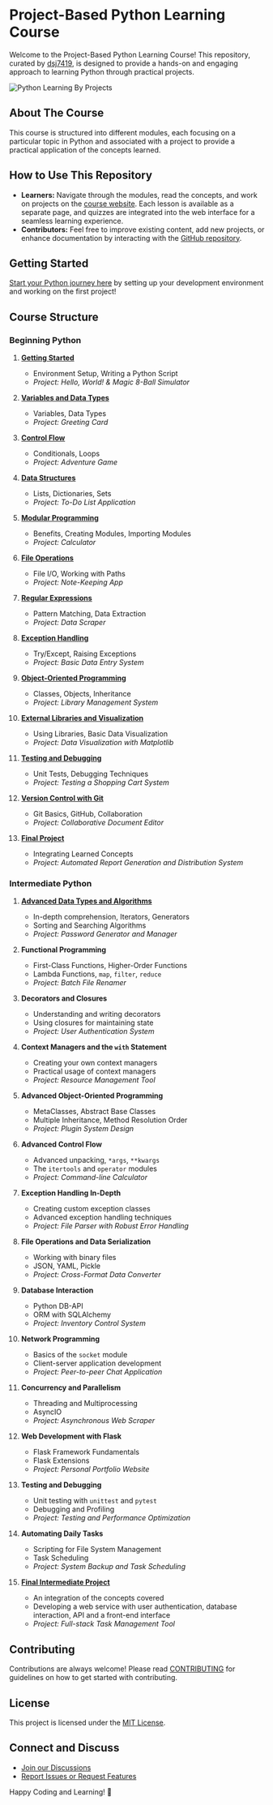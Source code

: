 # Project-Based Python Learning Course

Welcome to the Project-Based Python Learning Course! This repository, curated by [dsj7419](https://github.com/dsj7419), is designed to provide a hands-on and engaging approach to learning Python through practical projects.

![Python Learning By Projects](./assets/images/PythonLearning.png)

## About The Course

This course is structured into different modules, each focusing on a particular topic in Python and associated with a project to provide a practical application of the concepts learned.

## How to Use This Repository

- **Learners:** Navigate through the modules, read the concepts, and work on projects on the [course website](https://dsj7419.github.io/python-learning-by-projects/). Each lesson is available as a separate page, and quizzes are integrated into the web interface for a seamless learning experience.
- **Contributors:** Feel free to improve existing content, add new projects, or enhance documentation by interacting with the [GitHub repository](https://github.com/dsj7419/python-learning-by-projects).

## Getting Started

[Start your Python journey here](https://dsj7419.github.io/python-learning-by-projects/01-getting-started/) by setting up your development environment and working on the first project!

## Course Structure

### Beginning Python

1. **[Getting Started](https://dsj7419.github.io/python-learning-by-projects/01-getting-started/)**
   - Environment Setup, Writing a Python Script
   - *Project: Hello, World! & Magic 8-Ball Simulator*

2. **[Variables and Data Types](https://dsj7419.github.io/python-learning-by-projects/02-variables-and-data-types/)**
   - Variables, Data Types
   - *Project: Greeting Card*

3. **[Control Flow](https://dsj7419.github.io/python-learning-by-projects/03-control-flow/)**
   - Conditionals, Loops
   - *Project: Adventure Game*

4. **[Data Structures](https://dsj7419.github.io/python-learning-by-projects/04-data-structures/)**
   - Lists, Dictionaries, Sets
   - *Project: To-Do List Application*

5. **[Modular Programming](https://dsj7419.github.io/python-learning-by-projects/05-modular-programming/)**
   - Benefits, Creating Modules, Importing Modules
   - *Project: Calculator*

6. **[File Operations](https://dsj7419.github.io/python-learning-by-projects/06-file-operations/)**
   - File I/O, Working with Paths
   - *Project: Note-Keeping App*

7. **[Regular Expressions](https://dsj7419.github.io/python-learning-by-projects/07-regular-expressions/)**
   - Pattern Matching, Data Extraction
   - *Project: Data Scraper*

8. **[Exception Handling](https://dsj7419.github.io/python-learning-by-projects/08-exception-handling/)**
   - Try/Except, Raising Exceptions
   - *Project: Basic Data Entry System*

9. **[Object-Oriented Programming](https://dsj7419.github.io/python-learning-by-projects/09-object-oriented-programming/)**
   - Classes, Objects, Inheritance
   - *Project: Library Management System*

10. **[External Libraries and Visualization](https://dsj7419.github.io/python-learning-by-projects/10-external-libraries/)**
    - Using Libraries, Basic Data Visualization
    - *Project: Data Visualization with Matplotlib*

11. **[Testing and Debugging](https://dsj7419.github.io/python-learning-by-projects/11-testing-debugging/)**
    - Unit Tests, Debugging Techniques
    - *Project: Testing a Shopping Cart System*

12. **[Version Control with Git](https://dsj7419.github.io/python-learning-by-projects/12-version-control/)**
    - Git Basics, GitHub, Collaboration
    - *Project: Collaborative Document Editor*

13. **[Final Project](https://dsj7419.github.io/python-learning-by-projects/13-final-project/)**
    - Integrating Learned Concepts
    - *Project: Automated Report Generation and Distribution System*

### Intermediate Python
1. **[Advanced Data Types and Algorithms](https://dsj7419.github.io/python-learning-by-projects/14-advanced-data-types-and-algorithms/)**
   - In-depth comprehension, Iterators, Generators
   - Sorting and Searching Algorithms
   - *Project: Password Generator and Manager*

2. **Functional Programming**
   - First-Class Functions, Higher-Order Functions
   - Lambda Functions, `map`, `filter`, `reduce`
   - *Project: Batch File Renamer*

3. **Decorators and Closures**
   - Understanding and writing decorators
   - Using closures for maintaining state
   - *Project: User Authentication System*

4. **Context Managers and the `with` Statement**
   - Creating your own context managers
   - Practical usage of context managers
   - *Project: Resource Management Tool*

5. **Advanced Object-Oriented Programming**
   - MetaClasses, Abstract Base Classes
   - Multiple Inheritance, Method Resolution Order
   - *Project: Plugin System Design*

6. **Advanced Control Flow**
   - Advanced unpacking, `*args`, `**kwargs`
   - The `itertools` and `operator` modules
   - *Project: Command-line Calculator*

7. **Exception Handling In-Depth**
   - Creating custom exception classes
   - Advanced exception handling techniques
   - *Project: File Parser with Robust Error Handling*

8. **File Operations and Data Serialization**
   - Working with binary files
   - JSON, YAML, Pickle
   - *Project: Cross-Format Data Converter*

9. **Database Interaction**
   - Python DB-API
   - ORM with SQLAlchemy
   - *Project: Inventory Control System*

10. **Network Programming**
    - Basics of the `socket` module
    - Client-server application development
    - *Project: Peer-to-peer Chat Application*

11. **Concurrency and Parallelism**
    - Threading and Multiprocessing
    - AsyncIO
    - *Project: Asynchronous Web Scraper*

12. **Web Development with Flask**
    - Flask Framework Fundamentals
    - Flask Extensions
    - *Project: Personal Portfolio Website*

13. **Testing and Debugging**
    - Unit testing with `unittest` and `pytest`
    - Debugging and Profiling
    - *Project: Testing and Performance Optimization*

14. **Automating Daily Tasks**
    - Scripting for File System Management
    - Task Scheduling
    - *Project: System Backup and Task Scheduling*

15. **[Final Intermediate Project](https://dsj7419.github.io/python-learning-by-projects/final-intermediate-project/)**
    - An integration of the concepts covered
    - Developing a web service with user authentication, database interaction, API and a front-end interface
    - *Project: Full-stack Task Management Tool*

## Contributing

Contributions are always welcome! Please read [CONTRIBUTING](https://github.com/dsj7419/python-learning-by-projects/blob/main/CONTRIBUTING.md) for guidelines on how to get started with contributing.

## License

This project is licensed under the [MIT License](https://github.com/dsj7419/python-learning-by-projects/blob/main/LICENSE).

## Connect and Discuss

- [Join our Discussions](https://github.com/dsj7419/python-learning-by-projects/discussions)
- [Report Issues or Request Features](https://github.com/dsj7419/python-learning-by-projects/issues)

Happy Coding and Learning! 🚀
